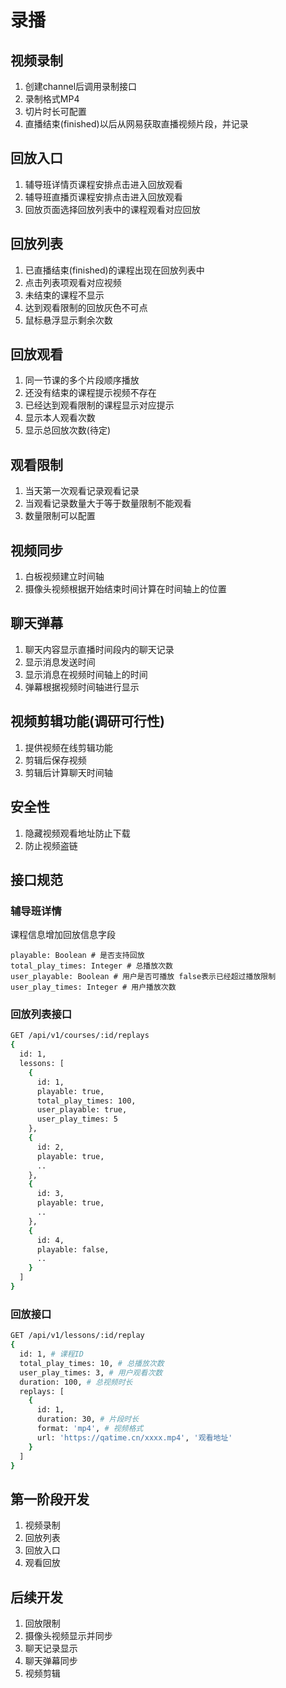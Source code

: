 # 录播
## 视频录制
1. 创建channel后调用录制接口
2. 录制格式MP4
3. 切片时长可配置
4. 直播结束(finished)以后从网易获取直播视频片段，并记录

## 回放入口
1. 辅导班详情页课程安排点击进入回放观看
2. 辅导班直播页课程安排点击进入回放观看
3. 回放页面选择回放列表中的课程观看对应回放

## 回放列表
1. 已直播结束(finished)的课程出现在回放列表中
2. 点击列表项观看对应视频
3. 未结束的课程不显示
4. 达到观看限制的回放灰色不可点
5. 鼠标悬浮显示剩余次数

## 回放观看
1. 同一节课的多个片段顺序播放
2. 还没有结束的课程提示视频不存在
3. 已经达到观看限制的课程显示对应提示
4. 显示本人观看次数
5. 显示总回放次数(待定)

## 观看限制
1. 当天第一次观看记录观看记录
2. 当观看记录数量大于等于数量限制不能观看
3. 数量限制可以配置

## 视频同步
1. 白板视频建立时间轴
2. 摄像头视频根据开始结束时间计算在时间轴上的位置

## 聊天弹幕
1. 聊天内容显示直播时间段内的聊天记录
2. 显示消息发送时间
3. 显示消息在视频时间轴上的时间
4. 弹幕根据视频时间轴进行显示

## 视频剪辑功能(调研可行性)
1. 提供视频在线剪辑功能
2. 剪辑后保存视频
3. 剪辑后计算聊天时间轴

## 安全性
1. 隐藏视频观看地址防止下载
2. 防止视频盗链

## 接口规范
### 辅导班详情
课程信息增加回放信息字段

```
playable: Boolean # 是否支持回放
total_play_times: Integer # 总播放次数
user_playable: Boolean # 用户是否可播放 false表示已经超过播放限制
user_play_times: Integer # 用户播放次数

```

### 回放列表接口

```bash
GET /api/v1/courses/:id/replays
{
  id: 1,
  lessons: [
    {
      id: 1,
      playable: true,
      total_play_times: 100,
      user_playable: true,
      user_play_times: 5
    },
    {
      id: 2,
      playable: true,
      ..
    },
    {
      id: 3,
      playable: true,
      ..
    },
    {
      id: 4,
      playable: false,
      ..
    }
  ]
}
```

### 回放接口
```bash
GET /api/v1/lessons/:id/replay
{
  id: 1, # 课程ID
  total_play_times: 10, # 总播放次数
  user_play_times: 3, # 用户观看次数
  duration: 100, # 总视频时长
  replays: [
    {
      id: 1,
      duration: 30, # 片段时长
      format: 'mp4', # 视频格式
      url: 'https://qatime.cn/xxxx.mp4', '观看地址'
    }
  ]
}
```

## 第一阶段开发
1. 视频录制
2. 回放列表
3. 回放入口
4. 观看回放

## 后续开发
1. 回放限制
2. 摄像头视频显示并同步
3. 聊天记录显示
4. 聊天弹幕同步
5. 视频剪辑